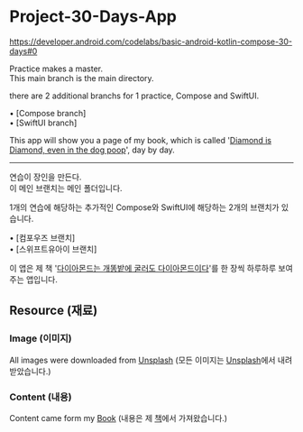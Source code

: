 # Project-30-Days-App
https://developer.android.com/codelabs/basic-android-kotlin-compose-30-days#0

Practice makes a master.   
This main branch is the main directory.   

there are 2 additional branchs for 1 practice, Compose and SwiftUI.   
   
• [Compose branch]   
• [SwiftUI branch]


This app will show you a page of my book, which is called '[Diamond is Diamond, even in the dog poop](https://search.shopping.naver.com/book/catalog/32493245481?query=%EB%85%B8%EC%9E%AC%ED%99%94&NaPm=ct%3Dlpi49rtc%7Cci%3Df318959b0f7d8c72117f71fdc3a40572c4337e7d%7Ctr%3Dboksl%7Csn%3D95694%7Chk%3Dd1eccee2310254b912b3a0fbc8d670414e889a1a)', day by day.

---

연습이 장인을 만든다.   
이 메인 브랜치는 메인 폴더입니다.

1개의 연습에 해당하는 추가적인 Compose와 SwiftUI에 해당하는 2개의 브랜치가 있습니다.   
   
• [컴포우즈 브랜치]   
• [스위프트유아이 브랜치]   


이 앱은 제 책 '[다이아몬드는 개똥밭에 굴러도 다이아몬드이다](https://search.shopping.naver.com/book/catalog/32493245481?query=%EB%85%B8%EC%9E%AC%ED%99%94&NaPm=ct%3Dlpi49rtc%7Cci%3Df318959b0f7d8c72117f71fdc3a40572c4337e7d%7Ctr%3Dboksl%7Csn%3D95694%7Chk%3Dd1eccee2310254b912b3a0fbc8d670414e889a1a)'를 한 장씩 하루하루 보여주는 앱입니다.



## Resource (재료)
### Image (이미지)
All images were downloaded from [Unsplash](https://unsplash.com/) (모든 이미지는 [Unsplash](https://unsplash.com/)에서 내려받았습니다.)   

### Content (내용)
Content came form my [Book](https://bookk.co.kr/users/6469645b69d8ae916e9eb852/books) (내용은 제 [책](https://bookk.co.kr/users/6469645b69d8ae916e9eb852/books)에서 가져왔습니다.)   


